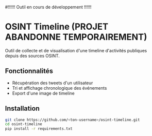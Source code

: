 #!!!!!! Outil en cours de développement !!!!!!

# OSINT Timeline (PROJET ABANDONNE TEMPORAIREMENT)

Outil de collecte et de visualisation d'une timeline d'activités publiques depuis des sources OSINT.

## Fonctionnalités

- Récupération des tweets d'un utilisateur
- Tri et affichage chronologique des événements
- Export d'une image de timeline

## Installation

```bash
git clone https://github.com/<ton-username>/osint-timeline.git
cd osint-timeline
pip install -r requirements.txt
```
